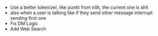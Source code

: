 - Use a better tokenizer, like punkt from nltk, the current one is shit
- also when a user is talking like if they send other message interrupt sending first one
- Fix DM Logic
- Add Web Search